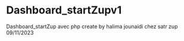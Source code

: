 # Dashboard_startZupv1
Dashboard_startZup avec php
create by halima jounaidi chez  satr zup 09/11/2023
